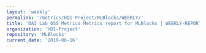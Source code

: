```yaml
---
layout: 'weekly'
permalink: '/metrics/HDI-Project/MLBlocks/WEEKLY/'
title: 'DAI Lab OSS Metrics Metrics report for MLBlocks | WEEKLY-REPORT-2019-06-16'
organization: 'HDI-Project'
repository: 'MLBlocks'
current_date: '2019-06-16'
---
```

